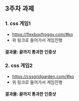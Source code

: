 ## 3주차 과제
### 1. css 게임1
- https://flexboxfroggy.com/#ko
- 위 링크로 들어가서 게임진행

#### 결과물: 끝까지 통과한 인증샷

### 2. css 게임2
- https://cssgridgarden.com/#ko
- 위 링크로 들어가서 게임진행

#### 결과물: 끝까지 통과한 인증샷
